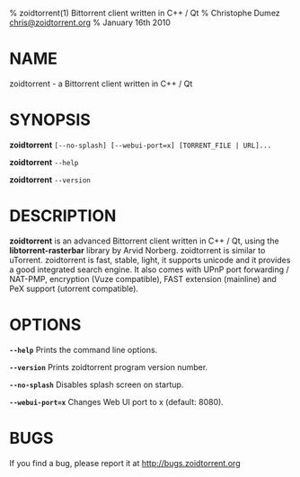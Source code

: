 % zoidtorrent(1) Bittorrent client written in C++ / Qt
% Christophe Dumez <chris@zoidtorrent.org>
% January 16th 2010

# NAME
zoidtorrent - a Bittorrent client written in C++ / Qt


# SYNOPSIS
**zoidtorrent** `[--no-splash] [--webui-port=x] [TORRENT_FILE | URL]...`

**zoidtorrent** `--help`

**zoidtorrent** `--version`


# DESCRIPTION
**zoidtorrent** is an advanced Bittorrent client written in C++ / Qt,
using the **libtorrent-rasterbar** library by Arvid Norberg. zoidtorrent is similar to uTorrent.
zoidtorrent is fast, stable, light, it supports unicode and it provides a good integrated
search engine. It also comes with UPnP port forwarding / NAT-PMP, encryption (Vuze compatible),
FAST extension (mainline) and PeX support (utorrent compatible).


# OPTIONS
**`--help`** Prints the command line options.

**`--version`** Prints zoidtorrent program version number.

**`--no-splash`** Disables splash screen on startup.

**`--webui-port=x`** Changes Web UI port to x (default: 8080).


# BUGS
If you find a bug, please report it at http://bugs.zoidtorrent.org
